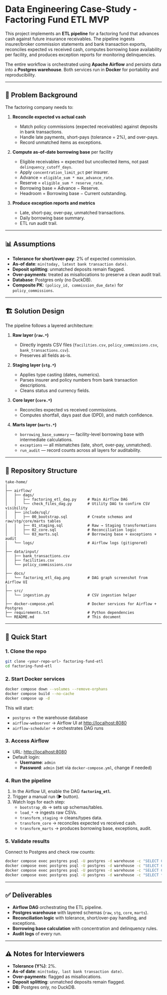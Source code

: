 # Data Engineering Case-Study - Factoring Fund ETL MVP

This project implements an **ETL pipeline** for a factoring fund that advances cash against future insurance receivables. The pipeline ingests insurer/broker commission statements and bank transaction exports, reconciles expected vs received cash, computes borrowing base availability per facility, and produces exception reports for monitoring delinquencies.  

The entire workflow is orchestrated using **Apache Airflow** and persists data into a **Postgres warehouse**. Both services run in **Docker** for portability and reproducibility.

---

## 📖 Problem Background

The factoring company needs to:  

1. **Reconcile expected vs actual cash**  
   - Match policy commissions (expected receivables) against deposits in bank transactions.  
   - Handle late payments, short-pays (tolerance = 2%), and over-pays.  
   - Record unmatched items as exceptions.  

2. **Compute as-of-date borrowing base** per facility  
   - Eligible receivables = expected but uncollected items, not past `delinquency_cutoff_days`.  
   - Apply `concentration_limit_pct` per insurer.  
   - Advance = `eligible_sum * max_advance_rate`.  
   - Reserve = `eligible_sum * reserve_rate`.  
   - Borrowing base = Advance − Reserve.  
   - Headroom = Borrowing base − Current outstanding.  

3. **Produce exception reports and metrics**  
   - Late, short-pay, over-pay, unmatched transactions.  
   - Daily borrowing base summary.  
   - ETL run audit trail.  

---

## 📊 Assumptions

- **Tolerance for short/over-pay**: 2% of expected commission.  
- **As-of date**: `min(today, latest bank transaction date)`.  
- **Deposit splitting**: unmatched deposits remain flagged.  
- **Over-payments**: treated as misallocations to preserve a clean audit trail.  
- **Database**: Postgres only (no DuckDB).  
- **Composite PK**: `(policy_id, commission_due_date)` for `policy_commissions`.  

---

## 🏗️ Solution Design

The pipeline follows a layered architecture:

1. **Raw layer (`raw.*`)**  
   - Directly ingests CSV files (`facilities.csv`, `policy_commissions.csv`, `bank_transactions.csv`).  
   - Preserves all fields as-is.  

2. **Staging layer (`stg.*`)**  
   - Applies type casting (dates, numerics).  
   - Parses insurer and policy numbers from bank transaction descriptions.  
   - Cleans status and currency fields.  

3. **Core layer (`core.*`)**  
   - Reconciles expected vs received commissions.  
   - Computes shortfall, days past due (DPD), and match confidence.  

4. **Marts layer (`marts.*`)**  
   - `borrowing_base_summary` — facility-level borrowing base with intermediate calculations.  
   - `exceptions` — all mismatches (late, short, over-pay, unmatched).  
   - `run_audit` — record counts across all layers for auditability.  

---

## 📂 Repository Structure

```
take-home/
│
├── airflow/
│   ├── dags/
│   │   ├── factoring_etl_dag.py     # Main Airflow DAG
│   │   └── check_files_dag.py       # Utility DAG to confirm CSV visibility
│   ├── include/sql/
│   │   ├── 00_bootstrap.sql         # Create schemas and raw/stg/core/marts tables
│   │   ├── 01_staging.sql           # Raw → Staging transformations
│   │   ├── 02_core.sql              # Reconciliation logic
│   │   └── 03_marts.sql             # Borrowing base + exceptions + audit
│   └── logs/                        # Airflow logs (gitignored)
│
├── data/input/
│   ├── bank_transactions.csv
│   ├── facilities.csv
│   └── policy_commissions.csv
│
├── docs/
│   └── factoring_etl_dag.png        # DAG graph screenshot from Airflow UI
│
├── src/
│   └── ingestion.py                 # CSV ingestion helper
│
├── docker-compose.yml               # Docker services for Airflow + Postgres
├── requirements.txt                 # Python dependencies
└── README.md                        # This document
```

---

## 🚀 Quick Start

### 1. Clone the repo
```bash
git clone <your-repo-url> factoring-fund-etl
cd factoring-fund-etl
```

### 2. Start Docker services
```bash
docker compose down --volumes --remove-orphans
docker compose build --no-cache
docker compose up -d
```

This will start:
- `postgres` → the warehouse database  
- `airflow-webserver` → Airflow UI at [http://localhost:8080](http://localhost:8080)  
- `airflow-scheduler` → orchestrates DAG runs  

### 3. Access Airflow
- URL: [http://localhost:8080](http://localhost:8080)  
- Default login:  
  - **Username**: `admin`  
  - **Password**: `admin` (set via `docker-compose.yml`, change if needed)  

### 4. Run the pipeline
1. In the Airflow UI, enable the DAG **`factoring_etl`**.  
2. Trigger a manual run (▶ button).  
3. Watch logs for each step:  
   - `bootstrap_db` → sets up schemas/tables.  
   - `load_*` → ingests raw CSVs.  
   - `transform_staging` → cleans/types data.  
   - `transform_core` → reconciles expected vs received cash.  
   - `transform_marts` → produces borrowing base, exceptions, audit.  

### 5. Validate results
Connect to Postgres and check row counts:

```bash
docker compose exec postgres psql -U postgres -d warehouse -c "SELECT COUNT(*) FROM raw.bank_transactions;"
docker compose exec postgres psql -U postgres -d warehouse -c "SELECT COUNT(*) FROM stg.policy_commissions_clean;"
docker compose exec postgres psql -U postgres -d warehouse -c "SELECT COUNT(*) FROM core.reconciled_collections;"
docker compose exec postgres psql -U postgres -d warehouse -c "SELECT * FROM marts.run_audit ORDER BY run_id DESC LIMIT 1;"
```

---

## ✅ Deliverables

- **Airflow DAG** orchestrating the ETL pipeline.  
- **Postgres warehouse** with layered schemas (`raw`, `stg`, `core`, `marts`).  
- **Reconciliation logic** with tolerance, short/over-pay handling, and exceptions.  
- **Borrowing base calculation** with concentration and delinquency rules.  
- **Audit logs** of every run.  

---

## ⚠️ Notes for Interviewers

- **Tolerance (Y%)**: 2%.  
- **As-of date**: `min(today, last bank transaction date)`.  
- **Over-payments**: flagged as misallocations.  
- **Deposit splitting**: unmatched deposits remain flagged.  
- **DB**: Postgres only, no DuckDB.  
